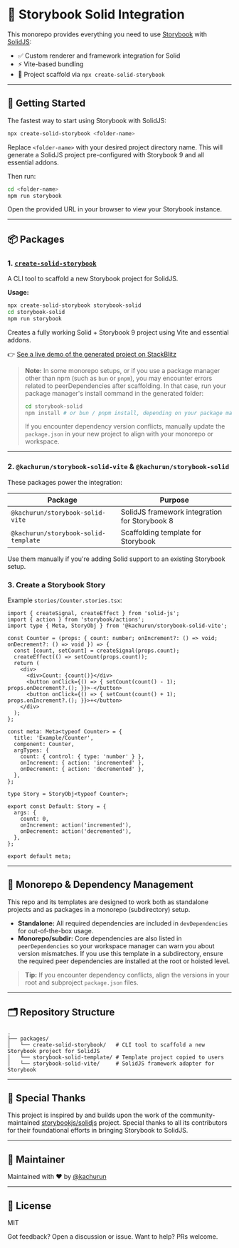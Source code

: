 # 🧩 Storybook Solid Integration

This monorepo provides everything you need to use [Storybook](https://storybook.js.org/) with [SolidJS](https://www.solidjs.com/):

- ✅ Custom renderer and framework integration for Solid
- ⚡️ Vite-based bundling
- 🧪 Project scaffold via `npx create-solid-storybook`

---

## 🚀 Getting Started

The fastest way to start using Storybook with SolidJS:

```bash
npx create-solid-storybook <folder-name>
```

Replace `<folder-name>` with your desired project directory name. This will generate a SolidJS project pre-configured with Storybook 9 and all essential addons.

Then run:

```bash
cd <folder-name>
npm run storybook
```

Open the provided URL in your browser to view your Storybook instance.

---

## 📦 Packages

### 1. [`create-solid-storybook`](https://www.npmjs.com/package/create-solid-storybook)

A CLI tool to scaffold a new Storybook project for SolidJS.

**Usage:**

```bash
npx create-solid-storybook storybook-solid
cd storybook-solid
npm run storybook
```

Creates a fully working Solid + Storybook 9 project using Vite and essential addons.

👉 [See a live demo of the generated project on StackBlitz](https://stackblitz.com/edit/storybook-solidjs)

> **Note:**
> In some monorepo setups, or if you use a package manager other than npm (such as `bun` or `pnpm`), you may encounter errors related to peerDependencies after scaffolding. In that case, run your package manager's install command in the generated folder:
>
> ```bash
> cd storybook-solid
> npm install # or bun / pnpm install, depending on your package manager
> ```
>
> If you encounter dependency version conflicts, manually update the `package.json` in your new project to align with your monorepo or workspace.

---

### 2. `@kachurun/storybook-solid-vite` & `@kachurun/storybook-solid`

These packages power the integration:

| Package                              | Purpose                                       |
| ------------------------------------ | --------------------------------------------- |
| `@kachurun/storybook-solid-vite`     | SolidJS framework integration for Storybook 8 |
| `@kachurun/storybook-solid-template` | Scaffolding template for Storybook            |

Use them manually if you're adding Solid support to an existing Storybook setup.

### 3. Create a Storybook Story

Example `stories/Counter.stories.tsx`:

```tsx
import { createSignal, createEffect } from 'solid-js';
import { action } from 'storybook/actions';
import type { Meta, StoryObj } from '@kachurun/storybook-solid-vite';

const Counter = (props: { count: number; onIncrement?: () => void; onDecrement?: () => void }) => {
  const [count, setCount] = createSignal(props.count);
  createEffect(() => setCount(props.count));
  return (
    <div>
      <div>Count: {count()}</div>
      <button onClick={() => { setCount(count() - 1); props.onDecrement?.(); }}>-</button>
      <button onClick={() => { setCount(count() + 1); props.onIncrement?.(); }}>+</button>
    </div>
  );
};

const meta: Meta<typeof Counter> = {
  title: 'Example/Counter',
  component: Counter,
  argTypes: {
    count: { control: { type: 'number' } },
    onIncrement: { action: 'incremented' },
    onDecrement: { action: 'decremented' },
  },
};

type Story = StoryObj<typeof Counter>;

export const Default: Story = {
  args: {
    count: 0,
    onIncrement: action('incremented'),
    onDecrement: action('decremented'),
  },
};

export default meta;
```

---

## 🧬 Monorepo & Dependency Management

This repo and its templates are designed to work both as standalone projects and as packages in a monorepo (subdirectory) setup.

- **Standalone:** All required dependencies are included in `devDependencies` for out-of-the-box usage.
- **Monorepo/subdir:** Core dependencies are also listed in `peerDependencies` so your workspace manager can warn you about version mismatches. If you use this template in a subdirectory, ensure the required peer dependencies are installed at the root or hoisted level.

> **Tip:** If you encounter dependency conflicts, align the versions in your root and subproject `package.json` files.

---

## 🗂 Repository Structure

```
.
├── packages/
│   └── create-solid-storybook/   # CLI tool to scaffold a new Storybook project for SolidJS
│   └── storybook-solid-template/ # Template project copied to users
│   └── storybook-solid-vite/     # SolidJS framework adapter for Storybook
```

---

## 🙏 Special Thanks

This project is inspired by and builds upon the work of the community-maintained [storybookjs/solidjs](https://github.com/storybookjs/solidjs) project. Special thanks to all its contributors for their foundational efforts in bringing Storybook to SolidJS.

---

## 👤 Maintainer

Maintained with ❤️ by [@kachurun](https://github.com/kachurun)

---

## 📖 License

MIT

Got feedback? Open a discussion or issue. Want to help? PRs welcome.
